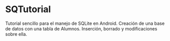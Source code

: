 # SQTutorial
Tutorial sencillo para el manejo de SQLite en Android.
Creación de una base de datos con una tabla de Alumnos. Inserción, borrado y modificaciones sobre ella.

